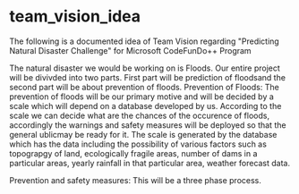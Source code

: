 # team_vision_idea
The following is a documented idea of Team Vision regarding "Predicting Natural Disaster Challenge" for Microsoft CodeFunDo++ Program

The natural disaster we would be working on is Floods. Our entire project will be divivded into two parts. First part will be prediction of floodsand the second part will be about prevention of floods.
Prevention of Floods:
The prevention of floods will be our primary motive and will be decided by a scale which will depend on a database developed by us. According to the scale we can decide what are the chances of the occurence of floods, accordingly the warnings and safety measures will be deployed so that the general ublicmay be ready for it. The scale is generated by the database which has the data including the possibility of various factors such as topograpgy of land, ecologically fragile areas, number of dams in a particular areas, yearly rainfall in that particular area, weather forecast data.

Prevention and safety measures:
This will be a three phase process.
